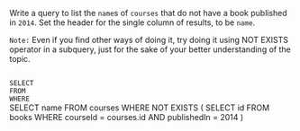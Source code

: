 Write a query to list the `name`s of `courses` that do not have a book published in `2014`. Set the header for the single column of results, to be `name`.

`Note:` Even if you find other ways of doing it, try doing it using NOT EXISTS operator in a subquery, just for the sake of your better understanding of the topic.



<codeblock language="sql" dbName="students2-v3.db" type="exercise" testMode="fixedInput">
<code>
SELECT 
FROM
WHERE
</code>

<solution>
SELECT           name
FROM             courses
WHERE NOT EXISTS (
                    SELECT id
                    FROM   books
                    WHERE  courseId = courses.id AND
                           publishedIn = 2014
                 )
</solution>
</codeblock>